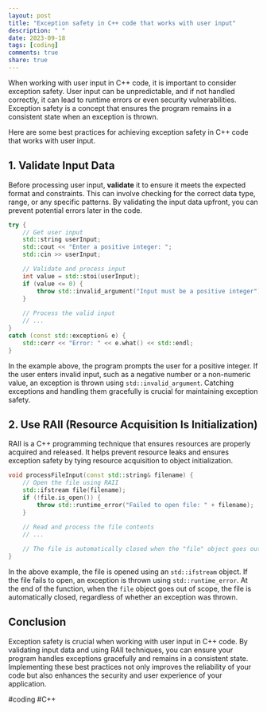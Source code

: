 ```yaml
---
layout: post
title: "Exception safety in C++ code that works with user input"
description: " "
date: 2023-09-18
tags: [coding]
comments: true
share: true
---
```


When working with user input in C++ code, it is important to consider exception safety. User input can be unpredictable, and if not handled correctly, it can lead to runtime errors or even security vulnerabilities. Exception safety is a concept that ensures the program remains in a consistent state when an exception is thrown.

Here are some best practices for achieving exception safety in C++ code that works with user input.

## 1. Validate Input Data

Before processing user input, **validate** it to ensure it meets the expected format and constraints. This can involve checking for the correct data type, range, or any specific patterns. By validating the input data upfront, you can prevent potential errors later in the code.

```cpp
try {
    // Get user input
    std::string userInput;
    std::cout << "Enter a positive integer: ";
    std::cin >> userInput;

    // Validate and process input
    int value = std::stoi(userInput);
    if (value <= 0) {
        throw std::invalid_argument("Input must be a positive integer");
    }
    
    // Process the valid input
    // ...
} 
catch (const std::exception& e) {
    std::cerr << "Error: " << e.what() << std::endl;
}
```

In the example above, the program prompts the user for a positive integer. If the user enters invalid input, such as a negative number or a non-numeric value, an exception is thrown using `std::invalid_argument`. Catching exceptions and handling them gracefully is crucial for maintaining exception safety.

## 2. Use RAII (Resource Acquisition Is Initialization)

RAII is a C++ programming technique that ensures resources are properly acquired and released. It helps prevent resource leaks and ensures exception safety by tying resource acquisition to object initialization.

```cpp
void processFileInput(const std::string& filename) {
    // Open the file using RAII
    std::ifstream file(filename);
    if (!file.is_open()) {
        throw std::runtime_error("Failed to open file: " + filename);
    }

    // Read and process the file contents
    // ...
    
    // The file is automatically closed when the "file" object goes out of scope
}
```

In the above example, the file is opened using an `std::ifstream` object. If the file fails to open, an exception is thrown using `std::runtime_error`. At the end of the function, when the `file` object goes out of scope, the file is automatically closed, regardless of whether an exception was thrown.

## Conclusion

Exception safety is crucial when working with user input in C++ code. By validating input data and using RAII techniques, you can ensure your program handles exceptions gracefully and remains in a consistent state. Implementing these best practices not only improves the reliability of your code but also enhances the security and user experience of your application.

#coding #C++